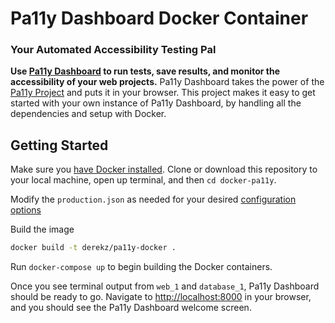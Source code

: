 # Pa11y Dashboard Docker Container

### Your Automated Accessibility Testing Pal

**Use [Pa11y Dashboard][] to run tests, save results, and monitor the accessibility of your web projects.** Pa11y Dashboard takes the power of the [Pa11y Project][] and puts it in your browser. This project makes it easy to get started with your own instance of Pa11y Dashboard, by handling all the dependencies and setup with Docker.

## Getting Started

Make sure you [have Docker installed][docker]. Clone or download this repository to your local machine, open up terminal, and then `cd docker-pa11y`.

Modify the `production.json` as needed for your desired [configuration options](https://github.com/pa11y/pa11y-dashboard#configurations)

Build the image
```bash
docker build -t derekz/pa11y-docker .
```

Run `docker-compose up` to begin building the Docker containers.

Once you see terminal output from `web_1` and `database_1`, Pa11y Dashboard should be ready to go. Navigate to [http://localhost:8000][localhost] in your browser, and you should see the Pa11y Dashboard welcome screen.

[pa11y dashboard]: https://github.com/pa11y/dashboard
[pa11y project]: http://pa11y.org/
[docker]: https://www.docker.com/products/docker
[localhost]: http://localhost:8000
